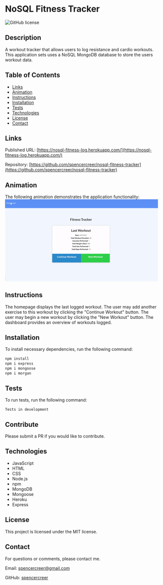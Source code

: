 # NoSQL Fitness Tracker
![GitHub license](https://img.shields.io/badge/license-MIT-blue.svg)

## Description
A workout tracker that allows users to log resistance and cardio workouts. This application sets uses a NoSQL MongoDB database to store the users workout data.

## Table of Contents
* [Links](#links)
* [Animation](#animation) 
* [Instructions](#instructions) 
* [Installation](#installations) 
* [Tests](#tests) 
* [Technologies](#technologies)  
* [License](#license)
* [Contact](#contact)

## Links
Published URL: [https://nosql-fitness-log.herokuapp.com/](https://nosql-fitness-log.herokuapp.com/)

Repository: [https://github.com/spencercreer/nosql-fitness-tracker](https://github.com/spencercreer/nosql-fitness-tracker)


## Animation
The following animation demonstrates the application functionality:
</br>
![NoSQL Fitness Tracker animation](./public/assets/fitness.gif)

## Instructions
The homepage displays the last logged workout. The user may add another exercise to this workout by clicking the "Continue Workout" button. The user may begin a new workout by clicking the "New Workout" button. The dashboard provides an overview of workouts logged.
## Installation
To install necessary dependencies, run the following command:

  ```
  npm install
  npm i express
  npm i mongoose
  npm i morgan
  ```
## Tests
To run tests, run the following command:

  ```
  Tests in development
  ```
    
## Contribute
Please submit a PR if you would like to contribute.
## Technologies
 * JavaScript
 * HTML
 * CSS
 * Node.js
 * npm
 * MongoDB
 * Mongoose
 * Heroku
 * Express


## License
This project is licensed under the MIT license.
## Contact
For questions or comments, please contact me.

Email: <a href="mailto: spencercreer@gmail.com" target="_blank">spencercreer@gmail.com</a>

GitHub: [spencercreer](https://github.com/spencercreer/)
